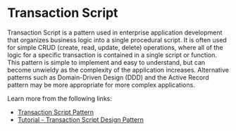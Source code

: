 # Transaction Script

Transaction Script is a pattern used in enterprise application development that organizes business logic into a single procedural script. It is often used for simple CRUD (create, read, update, delete) operations, where all of the logic for a specific transaction is contained in a single script or function. This pattern is simple to implement and easy to understand, but can become unwieldy as the complexity of the application increases. Alternative patterns such as Domain-Driven Design (DDD) and the Active Record pattern may be more appropriate for more complex applications.

Learn more from the following links:

- [Transaction Script Pattern](https://gunnarpeipman.com/transaction-script-pattern/)
- [Tutorial - Transaction Script Design Pattern](https://www.youtube.com/watch?v=fnsU9cqcY3I)
